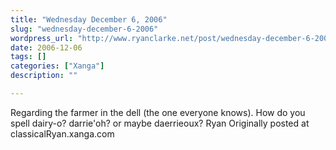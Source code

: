 ```yaml
---
title: "Wednesday December 6, 2006"
slug: "wednesday-december-6-2006"
wordpress_url: "http://www.ryanclarke.net/post/wednesday-december-6-2006/"
date: 2006-12-06
tags: []
categories: ["Xanga"]
description: ""

---
```


Regarding the farmer in the dell (the one everyone knows).
How do you spell dairy-o? darrie'oh? or maybe daerrieoux?
Ryan
Originally posted at classicalRyan.xanga.com
